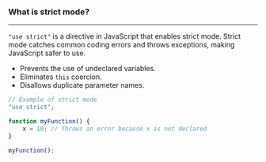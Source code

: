 ### What is strict mode?
---
`"use strict"` is a directive in JavaScript that enables strict mode. Strict mode catches common coding errors and throws exceptions, making JavaScript safer to use.

- Prevents the use of undeclared variables.
- Eliminates `this` coercion.
- Disallows duplicate parameter names.

```javascript
// Example of strict mode
"use strict";

function myFunction() {
    x = 10; // Throws an error because x is not declared
}

myFunction();
```